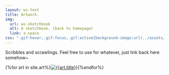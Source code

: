 ```yaml
---
layout: ws-text
title: Artwork.
img:
  url: ws-sketchbook
  alt: A sketchbook. (back to homepage)
  link: a-space
css: ".gif:hover,.gif:focus,.gif:active{background-image:url(../assets/img/ws-sketchbook.gif);}"
---
```

Scribbles and scrawlings. Feel free to use for whatever, just link back here somehow~

<section id="roco">{%for art in site.art%}<a href="{%include url.html%}/art/{{art.slug}}"><img src="{%include url.html%}/assets/img/art/{{art.date|date:"%F"}}_128.png" alt="{{art.title}}"></a>{%endfor%}</section>

<!--128x128 thumbnails--that exact size, or proportionate & downscaled (128, 256, 384...)

# "Name" - [date]
## image description (visible but small; long transcriptions (e.g. roundup scrawling) in details)
## ARTIST COMMENTARY
[blablabla]
(we're just straight-up not gonna bother with dA links this time. maybe?? idk dA sucks, but it wouldn't /hurt/ to have it in the code just for ref)
-->
